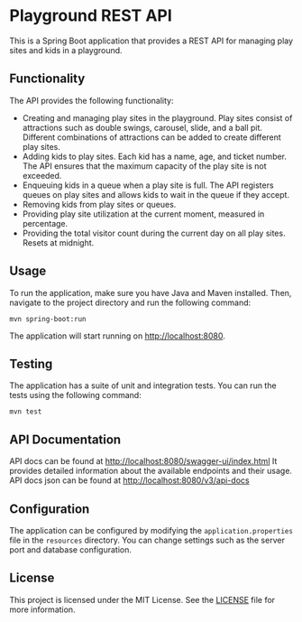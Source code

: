 # Playground REST API

This is a Spring Boot application that provides a REST API for managing play sites and kids in a playground.

## Functionality

The API provides the following functionality:

- Creating and managing play sites in the playground. Play sites consist of attractions such as double swings, carousel, slide, and a ball pit. Different combinations of attractions can be added to create different play sites.
- Adding kids to play sites. Each kid has a name, age, and ticket number. The API ensures that the maximum capacity of the play site is not exceeded.
- Enqueuing kids in a queue when a play site is full. The API registers queues on play sites and allows kids to wait in the queue if they accept.
- Removing kids from play sites or queues.
- Providing play site utilization at the current moment, measured in percentage.
- Providing the total visitor count during the current day on all play sites. Resets at midnight.

## Usage

To run the application, make sure you have Java and Maven installed. Then, navigate to the project directory and run the following command:

```
mvn spring-boot:run
```

The application will start running on [http://localhost:8080](http://localhost:8080).

## Testing

The application has a suite of unit and integration tests. You can run the tests using the following command:

```
mvn test
```

## API Documentation

API docs can be found at [http://localhost:8080/swagger-ui/index.html](http://localhost:8080/swagger-ui/index.html)
It provides detailed information about the available endpoints and their usage.
API docs json can be found at [http://localhost:8080/v3/api-docs](http://localhost:8080/v3/api-docs)

## Configuration

The application can be configured by modifying the `application.properties` file in the `resources` directory. You can change settings such as the server port and database configuration.

## License

This project is licensed under the MIT License. See the [LICENSE](LICENSE) file for more information.
